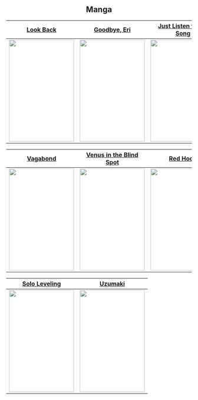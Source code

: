<h2 align="center" style="margin-top: 0px;">Manga</h2>  
<p align="center" style="margin-bottom: 0px !important;">

| [Look Back](https://cubari.moe/proxy/gist/cmF3L1lrdXpoZS9NYW5nYS9tYXN0ZXIvTG9vayUyMEJhY2suanNvbg/)  | [Goodbye, Eri](https://cubari.moe/proxy/gist/cmF3L1lrdXpoZS9NYW5nYS9tYXN0ZXIvR29vZGJ5ZSwlMjBFcmkuanNvbg/) | [Just Listen to the Song](https://cubari.moe/proxy/gist/cmF3L1lrdXpoZS9NYW5nYS9tYXN0ZXIvSnVzdCUyMExpc3RlbiUyMHRvJTIwdGhlJTIwU29uZy5qc29u/) | [No Longer Human](https://cubari.moe/proxy/gist/cmF3L1lrdXpoZS9NYW5nYS9tYXN0ZXIvTm8lMjBMb25nZXIlMjBIdW1hbi5qc29u/)
| ------------- | ------------- | ------------- | ------------- |
| <img src="https://user-images.githubusercontent.com/118425258/208885982-12c56458-e93c-439c-b1a2-78c3ca324685.png" width="176" height="276">  | <img src="https://user-images.githubusercontent.com/118425258/209031384-6d64ca87-f0f4-4ad7-8101-afaa1f192b04.png" width="176" height="276"> | <img src="https://user-images.githubusercontent.com/118425258/208885054-374be5ba-ef03-42ff-abf2-ff5114c0b49f.png" width="176" height="276"> | <img src="https://user-images.githubusercontent.com/118425258/213689556-86586b6e-a46a-45e3-8c54-5d5ce4d331cd.png" width="176" height="276">


| [Vagabond](https://cubari.moe/proxy/gist/cmF3L1lrdXpoZS9NYW5nYS9tYXN0ZXIvVmFnYWJvbmQuanNvbg/)  | [Venus in the Blind Spot](https://cubari.moe/proxy/gist/cmF3L1lrdXpoZS9NYW5nYS9tYXN0ZXIvVmVudXMlMjBpbiUyMHRoZSUyMEJsaW5kJTIwU3BvdC5qc29u/) | [Red Hood](https://cubari.moe/proxy/gist/cmF3L1lrdXpoZS9NYW5nYS9tYXN0ZXIvUmVkJTIwSG9vZC5qc29u/) | [Fire Punch](https://cubari.moe/proxy/gist/cmF3L1lrdXpoZS9NYW5nYS9tYXN0ZXIvRmlyZSUyMFB1bmNoLmpzb24/)
| ------------- | ------------- | ------------- | ------------- |
| <img src="https://user-images.githubusercontent.com/118425258/209029860-b45c5932-156c-468e-ae93-2fb7a3648430.png" width="176" height="276"> | <img src="https://user-images.githubusercontent.com/118425258/208892442-51e5109a-0bfb-4e24-9fa7-8895c11396dc.png" width="176" height="276"> | <img src="https://user-images.githubusercontent.com/118425258/209067630-ed7d5d04-85b1-4786-a5b2-fff46090620b.png" width="176" height="276"> | <img src="https://user-images.githubusercontent.com/118425258/209455664-e8ef7f1b-008b-457a-a496-6ae9ed4e9d3c.png" width="176" height="276">


| [Solo Leveling](https://cubari.moe/read/gist/cmF3L1lrdXpoZS9NYW5nYS9tYXN0ZXIvU29sbyUyMExldmVsaW5nLmpzb24/)  | [Uzumaki](https://cubari.moe/proxy/gist/cmF3L1lrdXpoZS9NYW5nYS9tYXN0ZXIvVXp1bWFraS5qc29u/)
| ------------- | ------------- |
| <img src="https://user-images.githubusercontent.com/118425258/212461981-80e48143-ad0e-48d2-bf92-7fc38f59ee5e.png" width="176" height="276">  | <img src="https://user-images.githubusercontent.com/118425258/213689724-3d62874f-c1a5-426d-976a-41e8700b196b.png" width="176" height="276">
